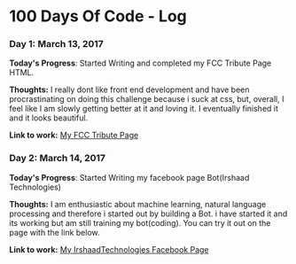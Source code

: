 # 100 Days Of Code - Log

### Day 1: March 13, 2017

**Today's Progress**: Started Writing and completed my FCC Tribute Page HTML.

**Thoughts:** I really dont like front end development and have been procrastinating on doing this challenge because i suck at css, but, overall, I feel like I am slowly getting better at it and loving it. I eventually finished it and it looks beautiful.

**Link to work:** [My FCC Tribute Page](http://codepen.io/jatto_abdul/pen/ZeKgJa)

### Day 2: March 14, 2017

**Today's Progress**: Started Writing my facebook page Bot(Irshaad Technologies)

**Thoughts:** I am enthusiastic about machine learning, natural language processing and therefore i started out by building a Bot. i have started it and its working but am still training my bot(coding). You can try it out on the page with the link below.

**Link to work:** [My IrshaadTechnologies Facebook Page ](https://web.facebook.com/Irshaad-technology-735028769930278/)
